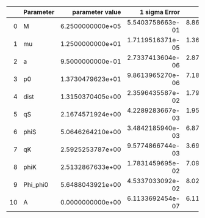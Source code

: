 |    | Parameter   |   parameter value |    1 sigma Error |   Relative Error |              SNR |
|---:|:------------|------------------:|-----------------:|-----------------:|-----------------:|
|  0 | M           |  6.2500000000e+05 | 5.5403758663e-01 | 8.8646013861e-07 | 6.0074671279e+01 |
|  1 | mu          |  1.2500000000e+01 | 1.7119516371e-05 | 1.3695613097e-06 | 6.0074671279e+01 |
|  2 | a           |  9.5000000000e-01 | 2.7337413604e-06 | 2.8776224847e-06 | 6.0074671279e+01 |
|  3 | p0          |  1.3730479623e+01 | 9.8613965270e-06 | 7.1821209439e-07 | 6.0074671279e+01 |
|  4 | dist        |  1.3150370405e+00 | 2.3596435587e-02 | 1.7943552052e-02 | 6.0074671279e+01 |
|  5 | qS          |  2.1674571924e+00 | 4.2289283667e-03 | 1.9511012174e-03 | 6.0074671279e+01 |
|  6 | phiS        |  5.0646264210e+00 | 3.4842185940e-03 | 6.8795174696e-04 | 6.0074671279e+01 |
|  7 | qK          |  2.5925253787e+00 | 9.5774866744e-03 | 3.6942692068e-03 | 6.0074671279e+01 |
|  8 | phiK        |  2.5132867633e+00 | 1.7831459695e-02 | 7.0948766990e-03 | 6.0074671279e+01 |
|  9 | Phi_phi0    |  5.6488043921e+00 | 4.5337033092e-02 | 8.0259520325e-03 | 6.0074671279e+01 |
| 10 | A           |  0.0000000000e+00 | 6.1133692454e-07 | 6.1133692454e-07 | 6.0074671279e+01 |
